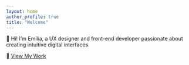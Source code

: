 ```yaml
---
layout: home
author_profile: true
title: "Welcome"
---
```


👋 Hi! I'm Emilia, a UX designer and front-end developer passionate about creating intuitive digital interfaces.

🚀 [View My Work](/portfolio)
